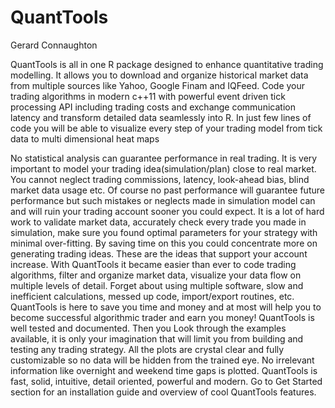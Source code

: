 QuantTools
=================
Gerard Connaughton 

QuantTools is all in one R package designed to enhance quantitative trading modelling. It allows you to download and organize historical market data from multiple sources like Yahoo, Google Finam and IQFeed. Code your trading algorithms in modern c++11 with powerful event driven tick processing API including trading costs and exchange communication latency and transform detailed data seamlessly into R. In just few lines of code you will be able to visualize every step of your trading model from tick data to multi dimensional heat maps

No statistical analysis can guarantee performance in real trading. It is very important to model your trading idea(simulation/plan) close to real market. You cannot neglect trading commissions, latency, look-ahead bias, blind market data usage etc. Of course no past performance will guarantee future performance but such mistakes or neglects made in simulation model can and will ruin your trading account sooner you could expect. It is a lot of hard work to validate market data, accurately check every trade you made in simulation, make sure you found optimal parameters for your strategy with minimal over-fitting. By saving time on this you could concentrate more on generating trading ideas. These are the ideas that support your account increase. With QuantTools it became easier than ever to code trading algorithms, filter and organize market data, visualize your data flow on multiple levels of detail. Forget about using multiple software, slow and inefficient calculations, messed up code, import/export routines, etc. QuantTools is here to save you time and money and at most will help you to become successful algorithmic trader and earn you money! QuantTools is well tested and documented. Then you Look through the examples available, it is only your imagination that will limit you from building and testing any trading strategy. All the plots are crystal clear and fully customizable so no data will be hidden from the trained eye. No irrelevant information like overnight and weekend time gaps is plotted. QuantTools is fast, solid, intuitive, detail oriented, powerful and modern. Go to Get Started section for an installation guide and overview of cool QuantTools features.
